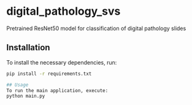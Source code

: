 # digital_pathology_svs
Pretrained ResNet50 model for classification of digital pathology slides

## Installation
To install the necessary dependencies, run:
```bash
pip install -r requirements.txt

## Usage
To run the main application, execute:
python main.py
